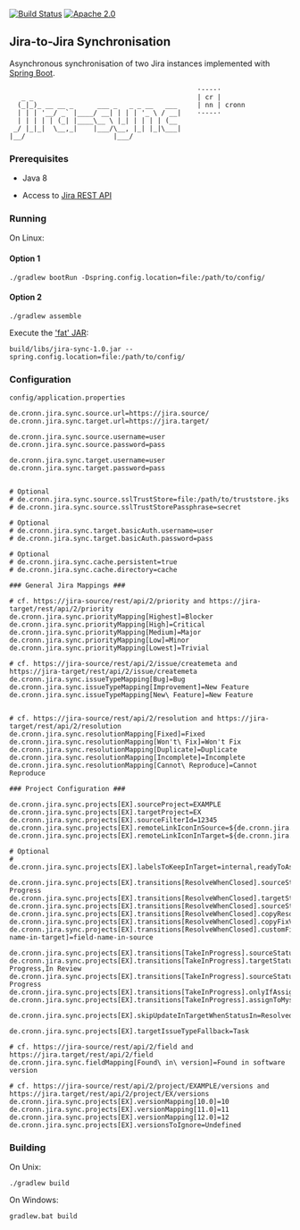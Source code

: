 [![Build Status](https://travis-ci.org/cronn-de/jira-sync.png?branch=master)](https://travis-ci.org/cronn-de/jira-sync)
[![Apache 2.0](https://img.shields.io/github/license/cronn-de/jira-sync.svg)](http://www.apache.org/licenses/LICENSE-2.0)

## Jira-to-Jira Synchronisation

Asynchronous synchronisation of two Jira instances implemented with [Spring Boot][spring-boot].

                                                   ·----·
       _ _                                         | cr |
      (_|_)_ __ __ _      ___ _   _ _ __   ___     | nn | cronn
      | | | '__/ _` |____/ __| | | | '_ \ / __|    ·----·
      | | | | | (_| |____\__ \ |_| | | | | (__
     _/ |_|_|  \__,_|    |___/\__, |_| |_|\___|
    |__/                      |___/


### Prerequisites

- Java 8

- Access to [Jira REST API][jira-rest-api]


### Running

On Linux:

#### Option 1

```
./gradlew bootRun -Dspring.config.location=file:/path/to/config/
```

#### Option 2

```
./gradlew assemble
```

Execute the ['fat' JAR][spring-fat-jar]:
```
build/libs/jira-sync-1.0.jar --spring.config.location=file:/path/to/config/
```


### Configuration

`config/application.properties`

```properties
de.cronn.jira.sync.source.url=https://jira.source/
de.cronn.jira.sync.target.url=https://jira.target/

de.cronn.jira.sync.source.username=user
de.cronn.jira.sync.source.password=pass

de.cronn.jira.sync.target.username=user
de.cronn.jira.sync.target.password=pass


# Optional
# de.cronn.jira.sync.source.sslTrustStore=file:/path/to/truststore.jks
# de.cronn.jira.sync.source.sslTrustStorePassphrase=secret

# Optional
# de.cronn.jira.sync.target.basicAuth.username=user
# de.cronn.jira.sync.target.basicAuth.password=pass

# Optional
# de.cronn.jira.sync.cache.persistent=true
# de.cronn.jira.sync.cache.directory=cache

### General Jira Mappings ###

# cf. https://jira-source/rest/api/2/priority and https://jira-target/rest/api/2/priority
de.cronn.jira.sync.priorityMapping[Highest]=Blocker
de.cronn.jira.sync.priorityMapping[High]=Critical
de.cronn.jira.sync.priorityMapping[Medium]=Major
de.cronn.jira.sync.priorityMapping[Low]=Minor
de.cronn.jira.sync.priorityMapping[Lowest]=Trivial

# cf. https://jira-source/rest/api/2/issue/createmeta and https://jira-target/rest/api/2/issue/createmeta
de.cronn.jira.sync.issueTypeMapping[Bug]=Bug
de.cronn.jira.sync.issueTypeMapping[Improvement]=New Feature
de.cronn.jira.sync.issueTypeMapping[New\ Feature]=New Feature


# cf. https://jira-source/rest/api/2/resolution and https://jira-target/rest/api/2/resolution
de.cronn.jira.sync.resolutionMapping[Fixed]=Fixed
de.cronn.jira.sync.resolutionMapping[Won't\ Fix]=Won't Fix
de.cronn.jira.sync.resolutionMapping[Duplicate]=Duplicate
de.cronn.jira.sync.resolutionMapping[Incomplete]=Incomplete
de.cronn.jira.sync.resolutionMapping[Cannot\ Reproduce]=Cannot Reproduce

### Project Configuration ###

de.cronn.jira.sync.projects[EX].sourceProject=EXAMPLE
de.cronn.jira.sync.projects[EX].targetProject=EX
de.cronn.jira.sync.projects[EX].sourceFilterId=12345
de.cronn.jira.sync.projects[EX].remoteLinkIconInSource=${de.cronn.jira.sync.source.url}/favicon.ico
de.cronn.jira.sync.projects[EX].remoteLinkIconInTarget=${de.cronn.jira.sync.target.url}/favicon.ico

# Optional
# de.cronn.jira.sync.projects[EX].labelsToKeepInTarget=internal,readyToAssign

de.cronn.jira.sync.projects[EX].transitions[ResolveWhenClosed].sourceStatusIn=Open,Reopened,In Progress
de.cronn.jira.sync.projects[EX].transitions[ResolveWhenClosed].targetStatusIn=Closed
de.cronn.jira.sync.projects[EX].transitions[ResolveWhenClosed].sourceStatusToSet=Resolved
de.cronn.jira.sync.projects[EX].transitions[ResolveWhenClosed].copyResolutionToSource=true
de.cronn.jira.sync.projects[EX].transitions[ResolveWhenClosed].copyFixVersionsToSource=true
de.cronn.jira.sync.projects[EX].transitions[ResolveWhenClosed].customFieldsToCopyFromTargetToSource[field-name-in-target]=field-name-in-source

de.cronn.jira.sync.projects[EX].transitions[TakeInProgress].sourceStatusIn=Open,Reopened
de.cronn.jira.sync.projects[EX].transitions[TakeInProgress].targetStatusIn=Open,Reopened,Blocked,In Progress,In Review
de.cronn.jira.sync.projects[EX].transitions[TakeInProgress].sourceStatusToSet=In Progress
de.cronn.jira.sync.projects[EX].transitions[TakeInProgress].onlyIfAssignedInTarget=true
de.cronn.jira.sync.projects[EX].transitions[TakeInProgress].assignToMyselfInSource=true

de.cronn.jira.sync.projects[EX].skipUpdateInTargetWhenStatusIn=Resolved,Closed

de.cronn.jira.sync.projects[EX].targetIssueTypeFallback=Task

# cf. https://jira-source/rest/api/2/field and https://jira.target/rest/api/2/field
de.cronn.jira.sync.fieldMapping[Found\ in\ version]=Found in software version

# cf. https://jira-source/rest/api/2/project/EXAMPLE/versions and https://jira.target/rest/api/2/project/EX/versions
de.cronn.jira.sync.projects[EX].versionMapping[10.0]=10
de.cronn.jira.sync.projects[EX].versionMapping[11.0]=11
de.cronn.jira.sync.projects[EX].versionMapping[12.0]=12
de.cronn.jira.sync.projects[EX].versionsToIgnore=Undefined
```


### Building

On Unix:

```
./gradlew build
```

On Windows:


```
gradlew.bat build
```


[spring-boot]: https://projects.spring.io/spring-boot/
[jira-rest-api]: https://docs.atlassian.com/jira/REST/cloud/
[spring-fat-jar]: http://docs.spring.io/spring-boot/docs/current/reference/html/executable-jar.html
